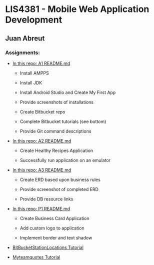 # LIS4381 - Mobile Web Application Development

## Juan Abreut

### Assignments: 
 
* [In this repo: A1 README.md](a1)

    * Install AMPPS

    * Install JDK

    * Install Android Studio and Create My First App

    * Provide screenshots of installations

    * Create Bitbucket repo

    * Complete Bitbucket tutorials (see bottom)

    * Provide Git command descriptions

* [In this repo: A2 README.md](a2)

    * Create Healthy Recipes Application

    * Successfully run application on an emulator
    
* [In this repo: A3 README.md](a3)

    * Create ERD based upon business rules

    * Provide screenshot of completed ERD

    * Provide DB resource links
	
* [In this repo: P1 README.md](p1)

    * Create Business Card Application

    * Add custom logo to application

    * Implement border and text shadow 
* [BitBucketStationLocations Tutorial](https://bitbucket.org/Peaceall/bitbucketstationlocations)
 
* [Myteamquotes Tutorial](https://bitbucket.org/Peaceall/myteamquotes)